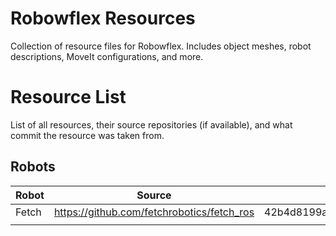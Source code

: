# Robowflex Resources

Collection of resource files for Robowflex.
Includes object meshes, robot descriptions, MoveIt configurations, and more.

# Resource List

List of all resources, their source repositories (if available), and what commit the resource was taken from.

## Robots

| Robot | Source                                     | Commit                                   |
|-------|--------------------------------------------|------------------------------------------|
| Fetch | https://github.com/fetchrobotics/fetch_ros | 42b4d8199abbfab04aceea28a0ea4c9dab54667a |
|       |                                            |                                          |

